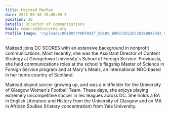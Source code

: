 ```yaml
---
title: Mairead MacRae
date: 2022-08-30 18:05:00 Z
position: 16
Details: Director of Communications
Email: mmacrae@dcscores.org
Profile Image: "/uploads/00100trPORTRAIT_00100_BURST20220728160047543_COVER%20(1).jpg"
---
```


Mairead joins DC SCORES with an extensive background in nonprofit communications. Most recently, she was the Assistant Director of Content Strategy at Georgetown University's School of Foreign Service. Previously, she held communications roles at the school's flagship Master of Science in Foreign Service program and at Mary's Meals, an international NGO based in her home country of Scotland. 

Mairead played soccer growing up, and was a midfielder for the University of Glasgow Women's Football Team. These days, she enjoys playing extremely uncompetitive soccer in rec leagues across DC. She holds a BA in English Literature and History from the University of Glasgow and an MA in African Studies (History concentration) from Yale University.